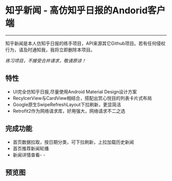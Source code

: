 # 知乎新闻 - 高仿知乎日报的Andorid客户端
---

知乎新闻是本人仿知乎日报的练手项目，API来源其它Github项目。若有任何侵权行为，请及时通知我，我将立即删除本项目。

_练习项目，不接受合并请求，敬请原谅！_


## 特性
* UI完全仿知乎日报,尽量使用Android Material Design设计方案
* RecylcerView与CardView相结合，搭配出赏心悦目的列表卡片式布局
* Google原生SwipeRefreshLayout下拉刷新，更显简洁
* Retrofit2作为网络请求库，好用强大，网络请求不二之选

## 完成功能

* 首页数据拉取，按日期分类，可下拉刷新，上拉加载历史新闻
* 首页推荐新闻轮播
* 新闻详情查看- - 

## 预览图